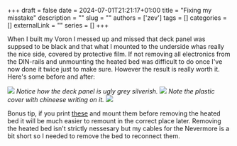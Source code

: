 +++
draft = false
date = 2024-07-01T21:21:17+01:00
title = "Fixing my misstake"
description = ""
slug = ""
authors = ['zev']
tags = []
categories = []
externalLink = ""
series = []
+++

When I built my Voron I messed up and missed that deck panel was suppsed to be black and that what I mounted to the underside whas really the nice side, covered by protective film. If not removing all electronics from the DIN-rails and unmounting the heated bed was difficult to do once I've now done it twice just to make sure. However the result is really worth it. Here's some before and after:

![](/images/before_flipping_plate.jpeg)
*Notice how the deck panel is ugly grey silverish.*
![](/images/removing_electronics_again.jpeg)
*Note the plastic cover with chineese writing on it.*
![](/images/finally_black.jpeg)

Bonus tip, if you print [these](https://www.printables.com/model/411428-voron-24-flex-plate-stops) and mount them before removing the heated bed it will be much easier to remount in the correct place later. Removing the heated bed isn't strictly nessesary but my cables for the Nevermore is a bit short so I needed to remove the bed to reconnect them.
